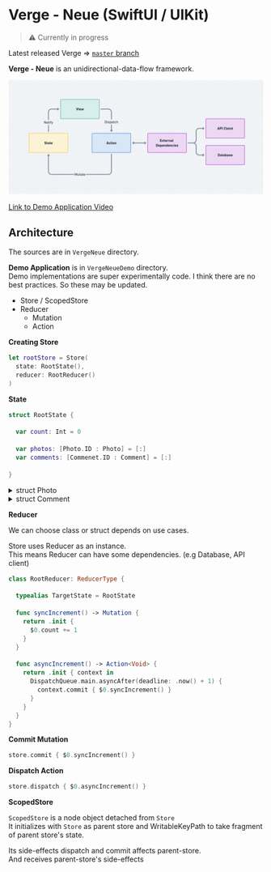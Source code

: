 # Verge - Neue (SwiftUI / UIKit)

> ⚠️ Currently in progress

Latest released Verge => [`master` branch](https://github.com/muukii/Verge/tree/master)

**Verge - Neue** is an unidirectional-data-flow framework.

<img width="1200" src="./graph@2x.png">

[Link to Demo Application Video](https://www.notion.so/muukii/Verge-Demo-Application-9bf28b56a61e468d9462d6100d721380)

## Architecture

The sources are in `VergeNeue` directory.

**Demo Application** is in `VergeNeueDemo` directory.<br>
Demo implementations are super experimentally code. I think there are no best practices. So these may be updated. 

* Store / ScopedStore
* Reducer
  * Mutation
  * Action
  
**Creating Store**
  
```swift
let rootStore = Store(
  state: RootState(),
  reducer: RootReducer()
)
```

**State**

```swift
struct RootState {
     
  var count: Int = 0
  
  var photos: [Photo.ID : Photo] = [:]
  var comments: [Commenet.ID : Comment] = [:]
  
}
```

<details><summary>struct Photo</summary>
<p>

```swift
struct Photo: Identifiable {
  
  let id: String
  let url: URL
}
```
</p>
</details>

<details><summary>struct Comment</summary>
<p>

```swift
struct Comment: Identifiable {
  
  let id: String
  let photoID: Photo.ID
  let body: String
 
}
```
</p>
</details>

**Reducer**

We can choose class or struct depends on use cases.

Store uses Reducer as an instance.<br>
This means Reducer can have some dependencies. (e.g Database, API client)

```swift
class RootReducer: ReducerType {
  
  typealias TargetState = RootState

  func syncIncrement() -> Mutation {
    return .init {
      $0.count += 1
    }
  }
  
  func asyncIncrement() -> Action<Void> {
    return .init { context in
      DispatchQueue.main.asyncAfter(deadline: .now() + 1) {
        context.commit { $0.syncIncrement() }
      }
    }
  }
}
```

**Commit Mutation**

```swift
store.commit { $0.syncIncrement() }
```

**Dispatch Action**

```swift
store.dispatch { $0.asyncIncrement() }
```

**ScopedStore**

`ScopedStore` is a node object detached from `Store`<br>
It initializes with `Store` as parent store and WritableKeyPath to take fragment of parent store's state.

Its side-effects dispatch and commit affects parent-store.<br>
And receives parent-store's side-effects 


